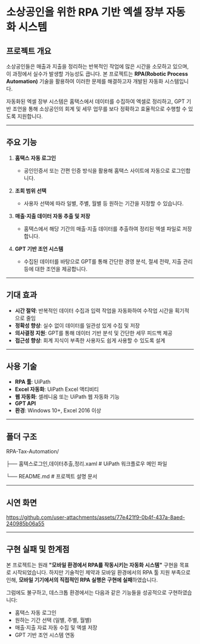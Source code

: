 # 소상공인을 위한 RPA 기반 엑셀 장부 자동화 시스템

##  프로젝트 개요

소상공인들은 매출과 지출을 정리하는 반복적인 작업에 많은 시간을 소모하고 있으며, 이 과정에서 실수가 발생할 가능성도 큽니다. 본 프로젝트는 **RPA(Robotic Process Automation)** 기술을 활용하여 이러한 문제를 해결하고자 개발된 자동화 시스템입니다.

자동화된 엑셀 장부 시스템은 홈택스에서 데이터를 수집하여 엑셀로 정리하고, GPT 기반 조언을 통해 소상공인의 회계 및 세무 업무를 보다 정확하고 효율적으로 수행할 수 있도록 지원합니다.

---

##  주요 기능

1. **홈택스 자동 로그인**
   - 공인인증서 또는 간편 인증 방식을 활용해 홈택스 사이트에 자동으로 로그인합니다.

2. **조회 범위 선택**
   - 사용자 선택에 따라 일별, 주별, 월별 등 원하는 기간을 지정할 수 있습니다.

3. **매출·지출 데이터 자동 추출 및 저장**
   - 홈택스에서 해당 기간의 매출·지출 데이터를 추출하여 정리된 엑셀 파일로 저장합니다.

4. **GPT 기반 조언 시스템**
   - 수집된 데이터를 바탕으로 GPT를 통해 간단한 경영 분석, 절세 전략, 지출 관리 등에 대한 조언을 제공합니다.

---

##  기대 효과

- **시간 절약**: 반복적인 데이터 수집과 입력 작업을 자동화하여 수작업 시간을 획기적으로 줄임  
- **정확성 향상**: 실수 없이 데이터를 일관성 있게 수집 및 저장  
- **의사결정 지원**: GPT를 통해 데이터 기반 분석 및 간단한 세무 피드백 제공  
- **접근성 향상**: 회계 지식이 부족한 사용자도 쉽게 사용할 수 있도록 설계

---

##  사용 기술

- **RPA 툴**: UiPath
- **Excel 자동화**: UiPath Excel 액티비티
- **웹 자동화**: 셀레니움 또는 UiPath 웹 자동화 기능
- **GPT API**
- **환경**: Windows 10+, Excel 2016 이상

---

##  폴더 구조

  RPA-Tax-Automation/

  
├── 홈텍스로그인,데이터추출,정리.xaml             # UiPath 워크플로우 메인 파일


└── README.md                                   # 프로젝트 설명 문서

---

##  시연 화면

https://github.com/user-attachments/assets/77e421f9-0b4f-437a-8aed-240985b06a55

---

##  구현 실패 및 한계점

본 프로젝트는 원래 **"모바일 환경에서 RPA를 작동시키는 자동화 시스템"** 구현을 목표로 시작되었습니다. 하지만 기술적인 제약과 모바일 환경에서의 RPA 툴 지원 부족으로 인해, **모바일 기기에서의 직접적인 RPA 실행은 구현에 실패**하였습니다.

그럼에도 불구하고, 데스크톱 환경에서는 다음과 같은 기능들을 성공적으로 구현하였습니다:

- 홈택스 자동 로그인  
- 원하는 기간 선택 (일별, 주별, 월별)  
- 매출·지출 자료 자동 수집 및 엑셀 저장  
- GPT 기반 조언 시스템 연동  
